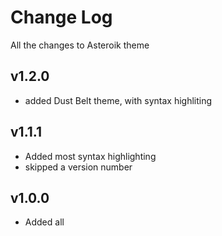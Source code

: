 # Change Log

All the changes to Asteroik theme

## v1.2.0

- added Dust Belt theme, with syntax highliting

## v1.1.1

- Added most syntax highlighting
- skipped a version number

## v1.0.0

- Added all
